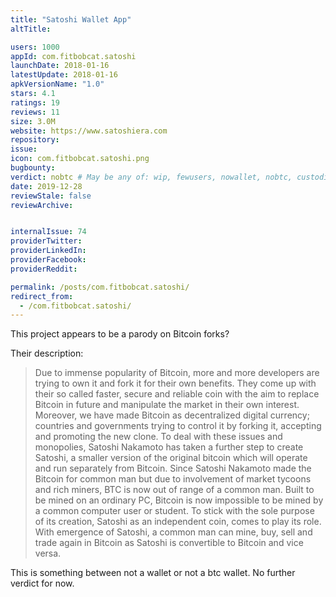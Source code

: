 ```yaml
---
title: "Satoshi Wallet App"
altTitle: 

users: 1000
appId: com.fitbobcat.satoshi
launchDate: 2018-01-16
latestUpdate: 2018-01-16
apkVersionName: "1.0"
stars: 4.1
ratings: 19
reviews: 11
size: 3.0M
website: https://www.satoshiera.com
repository: 
issue: 
icon: com.fitbobcat.satoshi.png
bugbounty: 
verdict: nobtc # May be any of: wip, fewusers, nowallet, nobtc, custodial, nosource, nonverifiable, verifiable, bounty
date: 2019-12-28
reviewStale: false
reviewArchive:


internalIssue: 74
providerTwitter: 
providerLinkedIn: 
providerFacebook: 
providerReddit: 

permalink: /posts/com.fitbobcat.satoshi/
redirect_from:
  - /com.fitbobcat.satoshi/
---
```



This project appears to be a parody on Bitcoin forks?

Their description:

> Due to immense popularity of Bitcoin, more and more developers are
trying to own it and fork it for their own benefits. They come up with their so
called faster, secure and reliable coin with the aim to replace Bitcoin in future
and manipulate the market in their own interest. Moreover, we have made
Bitcoin as decentralized digital currency; countries and governments trying to
control it by forking it, accepting and promoting the new clone. To deal with these issues and monopolies, Satoshi Nakamoto has taken a further step to create Satoshi, a smaller version of the original bitcoin which will operate and run separately from Bitcoin. Since Satoshi Nakamoto made the Bitcoin for common man but due to involvement of market tycoons and rich miners, BTC is now out of range of a common man. Built to be mined on an ordinary PC, Bitcoin is now impossible to be mined by a common computer user or student. To stick with the sole purpose of its creation, Satoshi as an independent coin, comes to play its role. With emergence of Satoshi, a common man can mine, buy, sell and trade again in Bitcoin as Satoshi is convertible to Bitcoin and vice versa.

This is something between not a wallet or not a btc wallet. No further verdict for now.